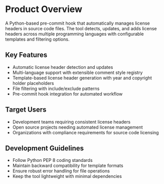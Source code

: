 # Product Overview

A Python-based pre-commit hook that automatically manages license headers in source code files. The tool detects, updates, and adds license headers across multiple programming languages with configurable templates and filtering options.

## Key Features
- Automatic license header detection and updates
- Multi-language support with extensible comment style registry
- Template-based license header generation with year and copyright holder placeholders
- File filtering with include/exclude patterns
- Pre-commit hook integration for automated workflow

## Target Users
- Development teams requiring consistent license headers
- Open source projects needing automated license management
- Organizations with compliance requirements for source code licensing

## Development Guidelines
- Follow Python PEP 8 coding standards
- Maintain backward compatibility for template formats
- Ensure robust error handling for file operations
- Keep the tool lightweight with minimal dependencies
